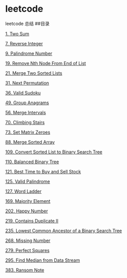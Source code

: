 # leetcode
leetcode 总结
##目录

[1. Two Sum][1]

[7. Reverse Integer](7.md)

[9. Palindrome Number](9.md)

[19. Remove Nth Node From End of List](19.md)

[21. Merge Two Sorted Lists](21.md)

[31. Next Permutation](31.md)

[36. Valid Sudoku](36.md)

[49. Group Anagrams](49.md)

[56. Merge Intervals](56.md)

[70. Climbing Stairs][70]

[73. Set Matrix Zeroes][73]

[88. Merge Sorted Array](88.md)

[109. Convert Sorted List to Binary Search Tree][109]

[110. Balanced Binary Tree](110.md)

[121. Best Time to Buy and Sell Stock][121]

[125. Valid Palindrome](125.md)

[127. Word Ladder](127.md)

[169. Majority Element][169]

[202. Happy Number][202]

[219. Contains Duplicate II][219]

[235. Lowest Common Ancestor of a Binary Search Tree][235]

[268. Missing Number](https://leetcode.com/problems/missing-number/)

[279. Perfect Squares][279]

[295. Find Median from Data Stream][295]

[383. Ransom Note](383.md)

[1]:1.md
[70]:70.md
[73]:73.md
[109]:109.md
[121]:121.md
[169]:169.md
[202]:202.md
[219]:219.md
[235]:235.md
[279]:279.md
[295]:295.md

